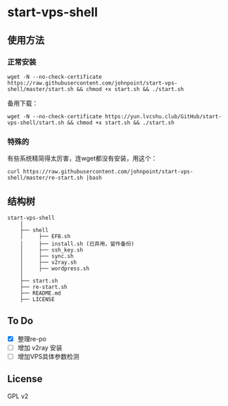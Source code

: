 # start-vps-shell #

## 使用方法 ##

### 正常安装 ###

```
wget -N --no-check-certificate https://raw.githubusercontent.com/johnpoint/start-vps-shell/master/start.sh && chmod +x start.sh && ./start.sh
```

备用下载：

```
wget -N --no-check-certificate https://yun.lvcshu.club/GitHub/start-vps-shell/start.sh && chmod +x start.sh && ./start.sh
```

### 特殊的 ###

有些系统精简得太厉害，连wget都没有安装，用这个：

```
curl https://raw.githubusercontent.com/johnpoint/start-vps-shell/master/re-start.sh |bash
```

## 结构树 ##

```
start-vps-shell
    │
    ├── shell
    │     ├── EFB.sh
    │     ├── install.sh (已弃用，留作备份)
    │     ├── ssh_key.sh
    │     ├── sync.sh
    │     ├── v2ray.sh
    │     ├── wordpress.sh
    │
    ├── start.sh
    ├── re-start.sh
    ├── README.md
    ├── LICENSE
```

## To Do ##
- [x] 整理re-po
- [ ] 增加 v2ray 安装
- [ ] 增加VPS具体参数检测

## License ##
GPL v2
